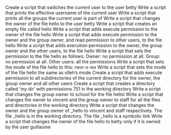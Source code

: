 Create a script that switches the current user to the user betty
Write a script that prints the effective username of the current user
Write a script that prints all the groups the current user is part of
Write a script that changes the owner of the file hello to the user betty
Write a script that creates an empty file called hello
Write a script that adds execute permission to the owner of the file hello
Write a script that adds execute permission to the owner and the group owner, and read permission to other users, to the file hello
Write a script that adds execution permission to the owner, the group owner and the other users, to the file hello
Write a script that sets the permission to the file hello as follows: Owner: no permission at all. Group: no permission at all. Other users: all the permissions
Write a script that sets the mode of the file hello to this: rwxr-x-wx
Write a script that sets the mode of the file hello the same as olleh’s mode
Create a script that adds execute permission to all subdirectories of the current directory for the owner, the group owner and all other users
Create a script that creates a directory called 'my dir' with permissions 751 in the working directory
Write a script that changes the group owner to school for the file helloi
Write a script that changes the owner to vincent and the group owner to staff for all the files and directories in the working directory
Write a script that changes the owner and the group owner of _hello to vincent and staff respectively. The file _hello is in the working directory. The file _hello is a symbolic link
Write a script that changes the owner of the file hello to betty only if it is owned by the user guillaume
